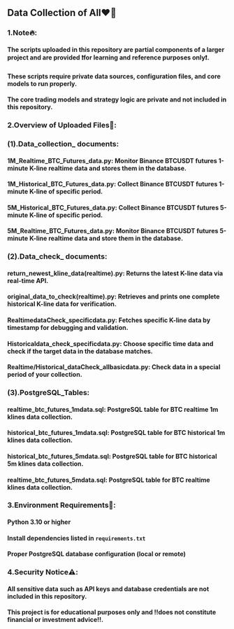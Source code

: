 ## Data Collection of All❤️‍🔥 

### 1.Note🔥:   

#### The scripts uploaded in this repository are partial components of a larger project and are provided **❗️for learning and reference purposes only❗️**.   

#### These scripts require private data sources, configuration files, and core models to run properly.  

#### The core trading models and strategy logic are private and not included in this repository.  

### 2.Overview of Uploaded Files👀:    

### (1).Data_collection_ documents:  

#### 1M_Realtime_BTC_Futures_data.py: Monitor Binance BTCUSDT futures 1-minute K-line realtime data and stores them in the database. 

#### 1M_Historical_BTC_Futures_data.py: Collect Binance BTCUSDT futures 1-minute K-line of specific period.

#### 5M_Historical_BTC_Futures_data.py: Collect Binance BTCUSDT futures 5-minute K-line of specific period.

#### 5M_Realtime_BTC_Futures_data.py: Monitor Binance BTCUSDT futures 5-minute K-line realtime data and store them in the database.

### (2).Data_check_ documents:  

#### return_newest_kline_data(realtime).py: Returns the latest K-line data via real-time API.    

#### original_data_to_check(realtime).py: Retrieves and prints one complete historical K-line data for verification.  

#### RealtimedataCheck_specificdata.py: Fetches specific K-line data by timestamp for debugging and validation. 

#### Historicaldata_check_specificdata.py: Choose specific time data and check if the target data in the database matches.

#### Realtime/Historical_dataCheck_allbasicdata.py: Check data in a special period of your collection.

### (3).PostgreSQL_Tables:  

#### realtime_btc_futures_1mdata.sql: PostgreSQL table for BTC realtime 1m klines data collection.  

#### historical_btc_futures_1mdata.sql: PostgreSQL table for BTC historical 1m klines data collection.

#### historical_btc_futures_5mdata.sql: PostgreSQL table for BTC historical 5m klines data collection.

#### realtime_btc_futures_5mdata.sql: PostgreSQL table for BTC realtime klines data collection.


### 3.Environment Requirements👾: 

#### Python 3.10 or higher  

#### Install dependencies listed in `requirements.txt`   

#### Proper PostgreSQL database configuration (local or remote)

### 4.Security Notice⚠️:  

#### All sensitive data such as API keys and database credentials are **not included** in this repository.  

#### This project is for educational purposes only and **‼️does not constitute financial or investment advice‼️**.
